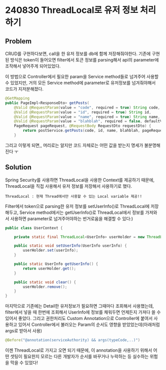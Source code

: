 # 240830 ThreadLocal로 유저 정보 처리하기

## Problem

CRUD를 구현하다보면, call을 한 유저 정보를 db에 함께 저장해줘야한다.
기존에 구현된 방식은 token이 들어오면 filter에서 토큰 정보를 parsing해서 api의 parameter에 조작해서 넣어주게 되어있었다.

이 방법으로 Controller에서 필요한 param을 Service method들로 넘겨주어 사용할 수 있었지만,
거의 모든 Service method에 parameter로 유저정보를 넘겨줘야해서 코드가 지저분해졌다.

```java
@GetMapping
public PageImpl<ResponseDto> getPosts(
    @Valid @RequestParam(value = "code", required = true) String code,
    @Valid @RequestParam(value = "id", required = true) String id,
    @Valid @RequestParam(value = "name", required = true) String name,
    @Valid @RequestParam(value = "blahblah", required = false, defaultValue = "") String blahblah,
    PageRequest pageRequest, @RequestBody RequestDto requestDto) {
        return postService.getPosts(code, id, name, blahblah, pageRequest, requestDto);
    }
```

그리고 이렇게 되면,, 머리로는 알지만 코드 자체로는 어떤 값을 받는지 명세가 불분명해진다 ㅜ

## Solution

Spring Security를 사용하면 ThreadLocal을 사용한 Context를 제공하기 때문에, ThreadLocal을 직접 사용해서 유저 정보를 저장해서 사용하기로 했다.

```
ThreadLocal : 현재 Thread에서만 사용할 수 있는 Local variable 제공!!
```

Filter에서 token으로 parsing한 유저 정보를 setUserInfo()로 ThreadLocal에 저장해두고,
Service method에서는 getUserInfo()로 ThreadLocal에서 정보를 가져와서 사용하면 parameter로 넘겨주어야하는 번거로움을 해결할 수 있다:)

```java
public class UserContext {

    private static final ThreadLocal<UserInfo> userHolder = new ThreadLocal<>();

    public static void setUserInfo(UserInfo userInfo) {
        userHolder.set(userInfo);
    }

    public static UserInfo getUserInfo() {
        return userHolder.get();
    }

    public static void clear() {
        userHolder.remove();
    }
}
```

마지막으로 기존에는 Detail한 유저정보가 필요하면 그때마다 조회해서 사용했는데, filter에서 넣을 때 한번에 조회해서 UserInfo에 정보를 채워두면 언제든지 가져다 쓸 수 있어서 좋았다.
그리고 권한처리도 Custom Annotation으로 Controller에 붙여서 사용하고 있어서 Controller에서 불러오는 Param의 순서도 영향을 받았었는데(아래처럼 args로 받아서 사용)

```java
@Before("@annotation(serviceAuthority) && args(typeCode,..)")
```

이젠 ThreadLocal로 가지고 오면 되기 때문에, 이 annotation을 사용하기 위해서 어떤 셋팅이 필요한지 모르는 다른 개발자가 순서를 바꾸거나 누락하는 등 실수하는 위험을 막을 수 있었다!
